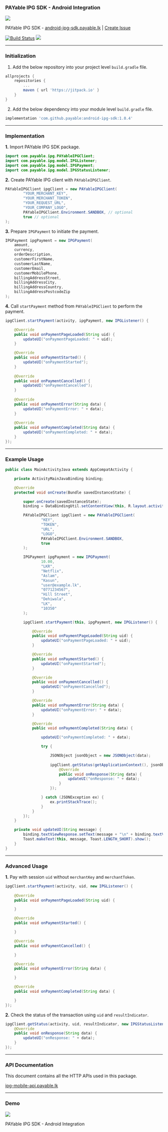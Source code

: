 ### PAYable IPG SDK - Android Integration

![](https://i.imgur.com/ERpCDa7.png)

PAYable IPG SDK - [android-ipg-sdk.payable.lk](https://android-ipg-sdk.payable.lk) | [Create Issue](https://github.com/payable/android-ipg-sdk/issues/new)

[![Build Status](https://travis-ci.com/payable/android-ipg-sdk.svg?branch=master)](https://travis-ci.com/payable/android-ipg-sdk)
[![](https://jitpack.io/v/payable/android-ipg-sdk.svg)](https://jitpack.io/#payable/android-ipg-sdk)

<hr>

### Initialization

1. Add the below repository into your project level `build.gradle` file.

```gradle
allprojects {
    repositories {
        ...
        maven { url 'https://jitpack.io' }
    }
}
```

2. Add the below dependency into your module level `build.gradle` file.

```gradle
implementation 'com.github.payable:android-ipg-sdk:1.0.4'
```

<hr>

### Implementation

<b>1.</b> Import PAYable IPG SDK package.

```java
import com.payable.ipg.PAYableIPGClient;
import com.payable.ipg.model.IPGListener;
import com.payable.ipg.model.IPGPayment;
import com.payable.ipg.model.IPGStatusListener;
```

<b>2.</b> Create PAYable IPG client with `PAYableIPGClient`.

```java 
PAYableIPGClient ipgClient = new PAYableIPGClient(
        "YOUR_MERCHANT_KEY",
        "YOUR_MERCHANT_TOKEN",
        "YOUR_REQUEST_URL",
        "YOUR_COMPANY_LOGO",
        PAYableIPGClient.Environment.SANDBOX, // optional
        true // optional
);
```

<b>3.</b> Prepare `IPGPayment` to initiate the payment.

```java
IPGPayment ipgPayment = new IPGPayment(
    amount,
    currency,
    orderDescription,
    customerFirstName,
    customerLastName,
    customerEmail,
    customerMobilePhone,
    billingAddressStreet,
    billingAddressCity,
    billingAddressCountry,
    billingAddressPostcodeZip
);
```

<b>4.</b> Call `startPayment` method from `PAYableIPGClient` to perform the payment.

```java
ipgClient.startPayment(activity, ipgPayment, new IPGListener() {

    @Override
    public void onPaymentPageLoaded(String uid) {
        updateUI("onPaymentPageLoaded: " + uid);
    }

    @Override
    public void onPaymentStarted() {
        updateUI("onPaymentStarted");
    }
    
    @Override
    public void onPaymentCancelled() {
        updateUI("onPaymentCancelled");
    }
    
    @Override
    public void onPaymentError(String data) {
        updateUI("onPaymentError: " + data);
    }
    
    @Override
    public void onPaymentCompleted(String data) {
        updateUI("onPaymentCompleted: " + data);
    }
});
```

<hr/>

### Example Usage

```java
public class MainActivityJava extends AppCompatActivity {

    private ActivityMainJavaBinding binding;

    @Override
    protected void onCreate(Bundle savedInstanceState) {

        super.onCreate(savedInstanceState);
        binding = DataBindingUtil.setContentView(this, R.layout.activity_main_java);

        PAYableIPGClient ipgClient = new PAYableIPGClient(
                "KEY",
                "TOKEN",
                "URL",
                "LOGO",
                PAYableIPGClient.Environment.SANDBOX,
                true
        );

        IPGPayment ipgPayment = new IPGPayment(
                10.00,
                "LKR",
                "Netflix",
                "Aslam",
                "Kasun",
                "user@example.lk",
                "0771234567",
                "Hill Street",
                "Dehiwala",
                "LK",
                "10350"
        );

        ipgClient.startPayment(this, ipgPayment, new IPGListener() {

            @Override
            public void onPaymentPageLoaded(String uid) {
                updateUI("onPaymentPageLoaded: " + uid);
            }

            @Override
            public void onPaymentStarted() {
                updateUI("onPaymentStarted");
            }

            @Override
            public void onPaymentCancelled() {
                updateUI("onPaymentCancelled");
            }

            @Override
            public void onPaymentError(String data) {
                updateUI("onPaymentError: " + data);
            }

            @Override
            public void onPaymentCompleted(String data) {

                updateUI("onPaymentCompleted: " + data);

                try {

                    JSONObject jsonObject = new JSONObject(data);
                    
                    ipgClient.getStatus(getApplicationContext(), jsonObject.getString("uid"), jsonObject.getString("resultIndicator"), new IPGStatusListener() {
                        @Override
                        public void onResponse(String data) {
                            updateUI("onResponse: " + data);
                        }
                    });

                } catch (JSONException ex) {
                    ex.printStackTrace();
                }
            }
        });
    }

    private void updateUI(String message) {
        binding.textViewResponse.setText(message + "\n" + binding.textViewResponse.getText().toString());
        Toast.makeText(this, message, Toast.LENGTH_SHORT).show();
    }
}
```

<hr/>

### Advanced Usage

<b>1.</b> Pay with session `uid` without `merchantKey` and `merchantToken`.

```java
ipgClient.startPayment(activity, uid, new IPGListener() {
    
    @Override
    public void onPaymentPageLoaded(String uid) {

    }

    @Override
    public void onPaymentStarted() {

    }

    @Override
    public void onPaymentCancelled() {

    }

    @Override
    public void onPaymentError(String data) {

    }

    @Override
    public void onPaymentCompleted(String data) {

    }
});
```

<b>2.</b> Check the status of the transaction using `uid` and `resultIndicator`.

```java
ipgClient.getStatus(activity, uid, resultIndicator, new IPGStatusListener() {
    @Override
    public void onResponse(String data) {
        updateUI("onResponse: " + data);
    }
});
```

<hr/>

### API Documentation

This document contains all the HTTP APIs used in this package.

[ipg-mobile-api.payable.lk](https://ipg-mobile-api.payable.lk)

<hr/>

### Demo

![](https://raw.githubusercontent.com/payable/android-ipg-sdk/master/screen.gif)

PAYable IPG SDK - Android Integration